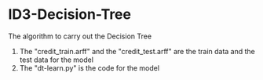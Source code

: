 # ID3-Decision-Tree
The algorithm to carry out the Decision Tree
1. The "credit_train.arff" and the "credit_test.arff" are the train data and the test data for the model
2. The "dt-learn.py" is the code for the model 
